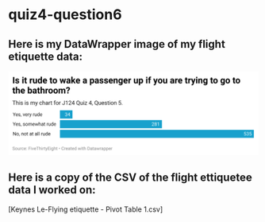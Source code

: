 # quiz4-question6

## Here is my DataWrapper image of my flight etiquette data:
![DataWrapper](https://github.com/keyle2112/quiz4-question6/blob/main/NPLGm-is-it-rude-to-wake-a-passenger-up-if-you-are-trying-to-go-to-the-bathroom-.png)

## Here is a copy of the CSV of the flight ettiquetee data I worked on: 
[Keynes Le-Flying etiquette - Pivot Table 1.csv]
